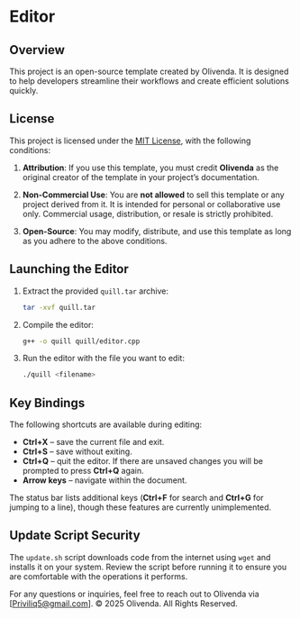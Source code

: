 # Editor

## Overview
This project is an open-source template created by Olivenda. It is designed to help developers streamline their workflows and create efficient solutions quickly.

## License

This project is licensed under the [MIT License](LICENSE), with the following conditions:

1. **Attribution**: If you use this template, you must credit **Olivenda** as the original creator of the template in your project’s documentation.
   
2. **Non-Commercial Use**: You are **not allowed** to sell this template or any project derived from it. It is intended for personal or collaborative use only. Commercial usage, distribution, or resale is strictly prohibited.

3. **Open-Source**: You may modify, distribute, and use this template as long as you adhere to the above conditions.

## Launching the Editor

1. Extract the provided `quill.tar` archive:
   ```bash
   tar -xvf quill.tar
   ```
2. Compile the editor:
   ```bash
   g++ -o quill quill/editor.cpp
   ```
3. Run the editor with the file you want to edit:
   ```bash
   ./quill <filename>
   ```

## Key Bindings

The following shortcuts are available during editing:

- **Ctrl+X** – save the current file and exit.
- **Ctrl+S** – save without exiting.
- **Ctrl+Q** – quit the editor. If there are unsaved changes you will be prompted to press **Ctrl+Q** again.
- **Arrow keys** – navigate within the document.

The status bar lists additional keys (**Ctrl+F** for search and **Ctrl+G** for jumping to a line), though these features are currently unimplemented.

## Update Script Security

The `update.sh` script downloads code from the internet using `wget` and installs it on your system. Review the script before running it to ensure you are comfortable with the operations it performs.


   
For any questions or inquiries, feel free to reach out to Olivenda via [Priviliq5@gmail.com].
© 2025 Olivenda. All Rights Reserved.
